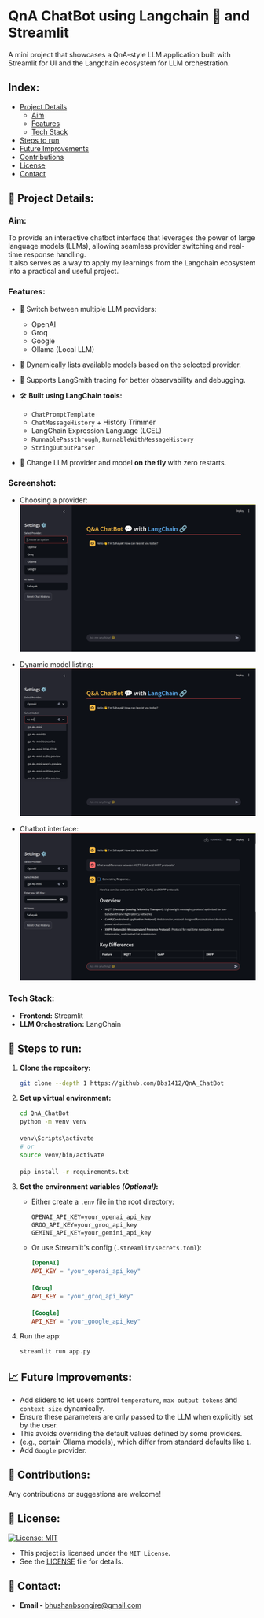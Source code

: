 # QnA ChatBot using Langchain 🔗 and Streamlit
A mini project that showcases a QnA-style LLM application built with Streamlit for UI and the Langchain ecosystem for LLM orchestration.


## Index:
- [Project Details](#-project-details)
    - [Aim](#aim)
    - [Features](#features)
    - [Tech Stack](#tech-stack)
- [Steps to run](#-steps-to-run)
- [Future Improvements](#-future-improvements)
- [Contributions](#-contributions)
- [License](#-license)
- [Contact](#-contact)


## 🎯 Project Details:
### Aim:
To provide an interactive chatbot interface that leverages the power of large language models (LLMs), allowing seamless provider switching and real-time response handling.  
It also serves as a way to apply my learnings from the Langchain ecosystem into a practical and useful project.


### Features:

+ 🔄 Switch between multiple LLM providers:
    - OpenAI
    - Groq
    - Google
    - Ollama (Local LLM)

+ 🧠 Dynamically lists available models based on the selected provider.

+ 🔎 Supports LangSmith tracing for better observability and debugging.

- 🛠️ **Built using LangChain tools:**
  - `ChatPromptTemplate`
  - `ChatMessageHistory` + History Trimmer
  - LangChain Expression Language (LCEL)
  - `RunnablePassthrough`, `RunnableWithMessageHistory`
  - `StringOutputParser`

- 🚧 Change LLM provider and model **on the fly** with zero restarts.


### Screenshot:

- Choosing a provider:
![Provider Selection Screenshot](./assets/1_choose_provider.png)

- Dynamic model listing:
![Dynamic Model Listing Screenshot](./assets/2_list_models.png)

- Chatbot interface:
![Chatbot Interface Screenshot](./assets/3_demo_chat.png)


### Tech Stack:
- **Frontend:** Streamlit  
- **LLM Orchestration:** LangChain


## 🚀 Steps to run:

1. **Clone the repository:**
    ```bash
    git clone --depth 1 https://github.com/Bbs1412/QnA_ChatBot
    ```
    
1. **Set up virtual environment:**
    ```bash
    cd QnA_ChatBot
    python -m venv venv
    
    venv\Scripts\activate
    # or
    source venv/bin/activate

    pip install -r requirements.txt
    ```

1. **Set the environment variables *(Optional)*:**
   - Either create a `.env` file in the root directory:
     ```env
     OPENAI_API_KEY=your_openai_api_key
     GROQ_API_KEY=your_groq_api_key
     GEMINI_API_KEY=your_gemini_api_key
     ```

   - Or use Streamlit's config (`.streamlit/secrets.toml`):
     ```toml
     [OpenAI]
     API_KEY = "your_openai_api_key"

     [Groq]
     API_KEY = "your_groq_api_key"

     [Google]
     API_KEY = "your_google_api_key"
     ```
      
1. Run the app:
    ```bash
    streamlit run app.py
    ```


## 📈 Future Improvements:
- Add sliders to let users control `temperature`, `max output tokens` and `context size` dynamically.
- Ensure these parameters are only passed to the LLM when explicitly set by the user.
- This avoids overriding the default values defined by some providers.
- (e.g., certain Ollama models), which differ from standard defaults like `1`.
- Add `Google` provider.

## 🤝 Contributions:
   Any contributions or suggestions are welcome! 


## 📜 License: 
[![License: MIT](https://img.shields.io/badge/License-MIT-yellow.svg?logo=open-source-initiative)](LICENSE)

- This project is licensed under the `MIT License`.
- See the [LICENSE](LICENSE) file for details.


## 📧 Contact:
- **Email -** [bhushanbsongire@gmail.com](mailto:bhushanbsongire@gmail.com)
